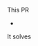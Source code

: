 <!-- PR Title format: feat|fix|chore|etc: short summary (e.g. feat: add aave snowbridge transfers) -->

This PR
- <!-- e.g. adds aave to the registry -->

It solves <!-- Linear issue, e.g. VEL-100 -->
